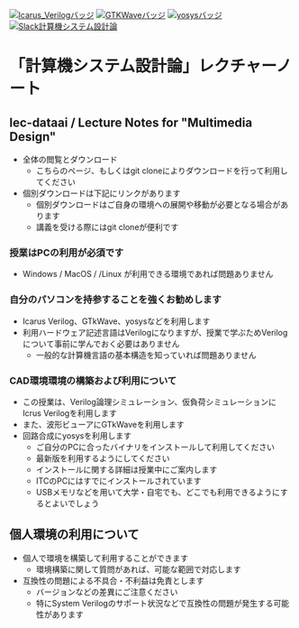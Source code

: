 [![Icarus_Verilogバッジ](https://img.shields.io/badge/Icarus_Verilog->v11.0-fe0000.svg?style=flat)](http://iverilog.icarus.com/)
[![GTKWaveバッジ](https://img.shields.io/badge/GTKWave->v3.3.1-3d4067.svg?style=flat)](http://gtkwave.sourceforge.net/)
[![yosysバッジ](https://img.shields.io/badge/yosys->v0.12--1-84e7f7.svg?style=flat)](https://github.com/YosysHQ/yosys#readme)
[![Slack計算機システム設計論](https://img.shields.io/badge/Slack-keio--ics--compsys.slack.com-3f0f40.svg?style=flat)](https://keio-ics-compsys.slack.com/)

# 「計算機システム設計論」レクチャーノート
## lec-dataai / Lecture Notes for "Multimedia Design"
- 全体の閲覧とダウンロード
  - こちらのページ、もしくはgit cloneによりダウンロードを行って利用してください
- 個別ダウンロードは下記にリンクがあります
  - 個別ダウンロードはご自身の環境への展開や移動が必要となる場合があります
  - 講義を受ける際にはgit cloneが便利です

### 授業はPCの利用が必須です
- Windows / MacOS / /Linux が利用できる環境であれば問題ありません

### 自分のパソコンを持参することを強くお勧めします
- Icarus Verilog、GTkWave、yosysなどを利用します
- 利用ハードウェア記述言語はVerilogになりますが、授業で学ぶためVerilogについて事前に学んでおく必要はありません
  - 一般的な計算機言語の基本構造を知っていれば問題ありません

### CAD環境環境の構築および利用について
- この授業は、Verilog論理シミュレーション、仮負荷シミュレーションにIcrus Verilogを利用します
- また、波形ビューアにGTkWaveを利用します
- 回路合成にyosysを利用します
  - ご自分のPCに合ったバイナリをインストールして利用してください
  - 最新版を利用するようにしてください
  - インストールに関する詳細は授業中にご案内します
  - ITCのPCにはすでにインストールされています
  - USBメモリなどを用いて大学・自宅でも、どこでも利用できるようにするとよいでしょう

## 個人環境の利用について
- 個人で環境を構築して利用することができます
  - 環境構築に関して質問があれば、可能な範囲で対応します
- 互換性の問題による不具合・不利益は免責とします
  - バージョンなどの差異にご注意ください
  - 特にSystem Verilogのサポート状況などで互換性の問題が発生する可能性があります

